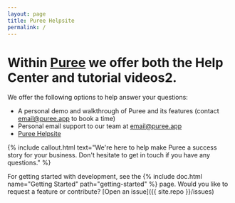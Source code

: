 ```yaml
---
layout: page
title: Puree Helpsite
permalink: /
---
```


# Within [Puree](https://puree.app) we offer both the Help Center and tutorial videos2.

We offer the following options to help answer your questions:
- A personal demo and walkthrough of Puree and its features (contact email@puree.app to book a time)
- Personal email support to our team at email@puree.app
- [Puree Helpsite](https://help.puree.app)

{% include callout.html text="We're here to help make Puree a success story for your business. Don't hesitate to get in touch if you have any questions." %}

For getting started with development, see the {% include doc.html name="Getting Started" path="getting-started" %} page. Would you like to request a feature or contribute? [Open an issue]({{ site.repo }}/issues)

